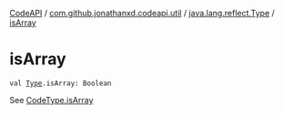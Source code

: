 [CodeAPI](../../index.md) / [com.github.jonathanxd.codeapi.util](../index.md) / [java.lang.reflect.Type](index.md) / [isArray](.)

# isArray

`val `[`Type`](http://docs.oracle.com/javase/6/docs/api/java/lang/reflect/Type.html)`.isArray: Boolean`

See [CodeType.isArray](../../com.github.jonathanxd.codeapi.type/-code-type/is-array.md)

